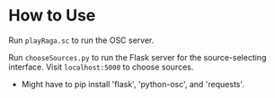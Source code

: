 # How to Use

Run `playRaga.sc` to run the OSC server.

Run `chooseSources.py` to run the Flask server for the source-selecting interface.
Visit `localhost:5000` to choose sources.

* Might have to pip install 'flask', 'python-osc', and 'requests'.